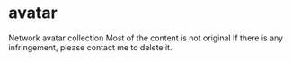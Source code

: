 # avatar
Network avatar collection
Most of the content is not original
If there is any infringement, please contact me to delete it.
